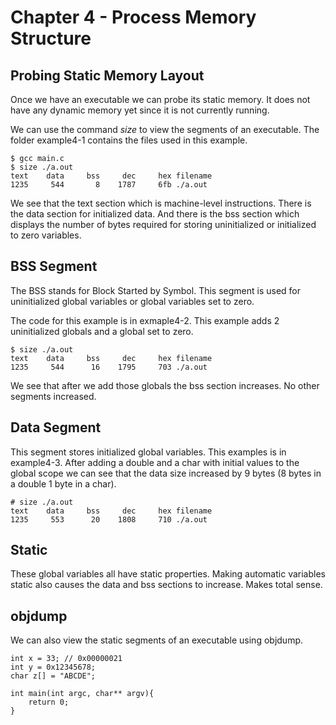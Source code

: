 # Chapter 4 - Process Memory Structure


## Probing Static Memory Layout

Once we have an executable we can probe its static memory. It does not have any dynamic memory yet since it is not currently running.

We can use the command *size* to view the segments of an executable. The folder example4-1 contains the files used in this example.

    $ gcc main.c
    $ size ./a.out
    text    data     bss     dec     hex filename
    1235     544       8    1787     6fb ./a.out

We see that the text section which is machine-level instructions. There is the data section for initialized data. And there is the bss section which displays the number of bytes required for storing uninitialized or initialized to zero variables.

## BSS Segment

The BSS stands for Block Started by Symbol. This segment is used for uninitialized global variables or global variables set to zero.

The code for this example is in exmaple4-2. This example adds 2 uninitialized globals and a global set to zero.

    $ size ./a.out
    text    data     bss     dec     hex filename
    1235     544      16    1795     703 ./a.out

We see that after we add those globals the bss section increases. No other segments increased.

## Data Segment

This segment stores initialized global variables. This examples is in example4-3. After adding a double and a char with initial values to the global scope we can see that the data size increased by 9 bytes (8 bytes in a double 1 byte in a char).

    # size ./a.out
    text    data     bss     dec     hex filename
    1235     553      20    1808     710 ./a.out

## Static

These global variables all have static properties. Making automatic variables static also causes the data and bss sections to increase. Makes total sense.

## objdump

We can also view the static segments of an executable using objdump.

    int x = 33; // 0x00000021
    int y = 0x12345678;
    char z[] = "ABCDE";

    int main(int argc, char** argv){
        return 0;
    }